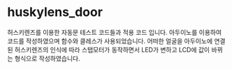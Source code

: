 # huskylens_door
허스키렌즈를 이용한 자동문 테스트 코드들과 적용 코드 입니다.
아두이노를 이용하여 코드를 작성하였으며 함수와 클레스가 사용되었습니다.
어떠한 얼굴을 아두이노에 연결된 허스키렌즈의 인식에 따라 스탭모터가 동작하면서 LED가 변하고 LCD에 값이 바뀌는 형식으로 작성하였습니다.
